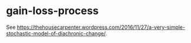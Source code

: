 # gain-loss-process

See https://thehousecarpenter.wordpress.com/2016/11/27/a-very-simple-stochastic-model-of-diachronic-change/.
